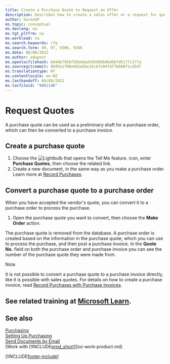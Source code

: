 ```yaml
---
title: Create a Purchase Quote to Request an Offer
description: Describes how to create a sales offer or a request for quote (RFQ) document to record your offer to a customer to sell products under certain terms.
author: SorenGP
ms.topic: conceptual
ms.devlang: na
ms.tgt_pltfrm: na
ms.workload: na
ms.search.keywords: rfq
ms.search.form: 49, 97, 9306, 9346
ms.date: 08/08/2022
ms.author: edupont
ms.openlocfilehash: 6444b795bf95b4da45d5d09bd6d6b7d5177c277a
ms.sourcegitcommit: 8b95e1700a9d1e5be16cbfe94fdf7b660f1cd5d7
ms.translationtype: HT
ms.contentlocale: en-NZ
ms.lasthandoff: 09/09/2022
ms.locfileid: "9461146"
---
```

# <a name="request-quotes"></a>Request Quotes

A purchase quote can be used as a preliminary draft for a purchase order, which can then be converted to a purchase invoice.

## <a name="create-a-purchase-quote"></a>Create a purchase quote

1. Choose the ![Lightbulb that opens the Tell Me feature.](media/ui-search/search_small.png "Tell me what you want to do") icon, enter **Purchase Quotes**, then choose the related link.
2. Create a new document, in the same way as you make a purchase order. Learn more at [Record Purchases](purchasing-how-record-purchases.md).

## <a name="convert-a-purchase-quote-to-a-purchase-order"></a>Convert a purchase quote to a purchase order

When you have accepted the vendor's quote, you can convert it to a purchase order to process the purchase.

1. Open the purchase quote you want to convert, then choose the **Make Order** action.

The purchase quote is removed from the database. A purchase order is created based on the information in the purchase quote, which you can use to process the purchase, and then post a purchase invoice. In the **Quote No.** field on both the purchase order and purchase invoice you can see the number of the purchase quote they were made from.

> [!NOTE]
> It is not possible to convert a purchase quote to a purchase invoice directly, like it is possible with sales quotes. For details on how to create a purchase invoice, read [Record Purchases with Purchase Invoices](purchasing-how-record-purchases.md).

## <a name="see-related-training-at-microsoft-learn"></a>See related training at [Microsoft Learn](/learn/modules/create-purchase-documents-dynamics-365-business-central/).

## <a name="see-also"></a>See also

[Purchasing](purchasing-manage-purchasing.md)  
[Setting Up Purchasing](purchasing-setup-purchasing.md)  
[Send Documents by Email](ui-how-send-documents-email.md)  
[Work with [!INCLUDE[prod_short](includes/prod_short.md)]](ui-work-product.md)  

[!INCLUDE[footer-include](includes/footer-banner.md)]
